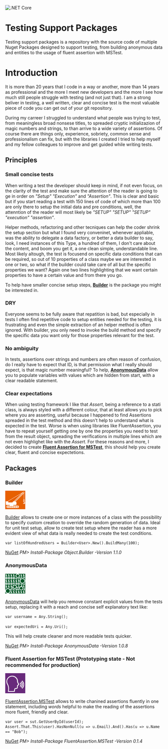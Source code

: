 ![.NET Core](https://github.com/norcino/TestingSupportPackages/workflows/.NET%20Core/badge.svg)

# Testing Support Packages
Testing support packages is a repository with the source code of multiple Nuget Packages designed to support testing, from building anonymous data and entities to the usage of fluent assertion with MSTest.

# Introduction
It is more than 20 years that I code in a way or another, more than 14 years as professional and the more I meet new developers and the more I see how much still people struggle with testing (and not just that). I am a strong beliver in testing, a well written, clear and concise test is the most valuable piece of code you can get out of your git repository.

During my carreer I struggled to understand what people was trying to test, from meaningless broad nonsese titles, to spreaded cryptic initializazion of magic numbers and strings, to than arrive to a wide variety of assertions. Of course there are things only, experience, sobriety, common sense and professionalism can fix, but with the libraries I created I tried to help myself and my fellow colleagues to improve and get guided while writing tests.

## Principles
### Small concise tests
When writing a test the developer should keep in mind, if not even focus, on the clarity of the test and make sure the attention of the reader is going to ge in order on _"Setup" "Execution"_ and _"Assertion"_. This is clear and basic but if you start reading a test with 150 lines of code of which more than 100 are only there to setup the initial data and pre conditions, well, the attenntion of the reader will most likely be _"SETUP" "SETUP" "SETUP" "execution" "assertion"_.

Helper methods, refactoring and other tecniques can help the coder shrink the setup section but what I found very conveninet, whenever appliable, was the ability to delegate a data factory, or better a data builder to say, look, I need instances of this Type, a hundred of them, I don't care about the content, and boom you get it, a one clean simple, understandable line.
Most likely altough, the test is focusend on specific data conditions that can be required, so out of 10 properties of a class maybe we are interested in one or two, so what if the builder could take care of all but the specific properties we want? Again one two lines highlighting that we want certain properties to have a certain value and from there you go.

To help have smaller concise setup steps, **[Builder](#Builder)** is the package you might be interested in.

### DRY
Everyone seems to be fully aware that repatition is bad, but especially in tests I often find repetitive code to setup entities needed for the testing, it is frustrating and even the simple extraction of an helper method is often ignored.
With builder, you only need to invoke the build method and specify the specific data you want only for those properties relevant for the test.

### No ambiguity
In tests, assertions over strings and numbers are often reason of confusion, do I really have to expect that ID, is that permission what I really should expect, is that magic number meaningful? To help, **[AnonymousData](#AnonymousData)** allow you to populate variables with values which are hidden from start, with a clear readable statement.

### Clear expectations
When using testing framework I like that *Assert*, being a reference to a stati class, is always styled with a different colour, that at least allows you to pick where you are asserting, useful because I happened to find Assertions spreaded in the test method and this doesn't help to understand what is expected in the test.
Worse is when using libraries like FluentAssertion, you have to repeat yourself getting one by one the properties you need to test from the result object, spreading the verifications in multiple lines which are not even highlighet like with the *Assert*.
For these reasons and more, I decided to create **[Fluent Assertion for MSTest](#Fluent-Assertion-For-MSTest)**, this should help you create clear, fluent and concise expectetions.


## Packages
### Builder
<img src="https://github.com/norcino/TestingSupportPackages/blob/master/Builder/Logo.png" alt="Builder" width="64"/>

[Builder](Builder/Readme.md) allows to create one or more instances of a class with the possibility to specify custom creation to override the random generation of data. Ideal for unit test setup, allow to create test setup where the reader has a more evident view of what data is really needed to create the test conditions.
````
var listOfHundredUsers = Builder<User>.New().BuildMany(100);
````

[NuGet](https://www.nuget.org/packages/Object.Builder/)  _PM> Install-Package Object.Builder -Version 1.1.0_

### AnonymousData
<img src="https://github.com/norcino/TestingSupportPackages/blob/master/AnonymousData/Logo.png" alt="AnonymousData" width="64"/>

[AnonymousData](AnonymousData/Readme.md) will help you remove constant explicit values from the tests setup, replacing it with a reach and concise self explanatory text like:

````
var username = Any.String();

var expectedUri = Any.Uri();
````
This will help create cleaner and more readable tests quicker.

[NuGet](https://www.nuget.org/packages/AnonymousData/)  _PM> Install-Package AnonymousData -Version 1.0.8_

### Fluent Assertion for MSTest (Prototyping state - Not recommended for production)
<img src="https://github.com/norcino/TestingSupportPackages/blob/master/FluentAssertion.MSTest/Logo.png" alt="FluentAssertion for MSTest" width="64"/>

[FluentAssertion.MSTest](FluentAssertion.MSTest/Readme.md) allows to write chanined assertions fluently in one statement, including _words_ helpful to make the reading of the assertions more fluent, friendly and clear.
````
var user = sut.GetUserById(userId);
Assert.That.This(user).HasNonNull(u => u.Email).And().Has(u => u.Name == "Bob");
````

[NuGet](https://www.nuget.org/packages/FluentAssertion.MSTest/)  _PM> Install-Package FluentAssertion.MSTest -Version 0.1.4_